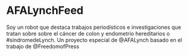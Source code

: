 # AFALynchFeed
Soy un robot que destaca trabajos periodísticos e investigaciones que tratan sobre sobre el cáncer de colon y endometrio hereditarios o #síndromedeLynch. Un proyecto especial de @AFALynch basado en el trabajo de @FreedomofPress
